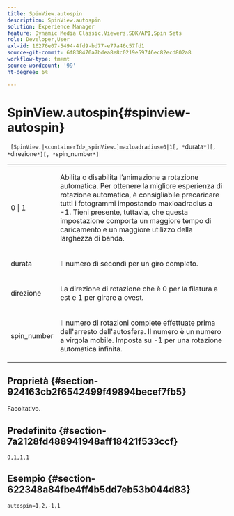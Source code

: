 ```yaml
---
title: SpinView.autospin
description: SpinView.autospin
solution: Experience Manager
feature: Dynamic Media Classic,Viewers,SDK/API,Spin Sets
role: Developer,User
exl-id: 16276e07-5494-4fd9-bd77-e77a46c57fd1
source-git-commit: 6f838470a7bdea8e8c0219e59746ec82ecd802a8
workflow-type: tm+mt
source-wordcount: '99'
ht-degree: 6%

---
```


# SpinView.autospin{#spinview-autospin}

` [SpinView.|<containerId>_spinView.]maxloadradius=0|1[, *`durata`*][, *`direzione`*][, *`spin_number`*]`

<table id="table_49FFD1BC53B846F09A6D214BC8C5C3FE"> 
 <tbody> 
  <tr> 
   <td colname="col1"> <p> <span class="codeph"> 0 | 1</span> </p> </td> 
   <td colname="col2"> <p> Abilita o disabilita l’animazione a rotazione automatica. Per ottenere la migliore esperienza di rotazione automatica, è consigliabile precaricare tutti i fotogrammi impostando <span class="codeph"> maxloadradius</span> a <span class="codeph"> -1</span>. Tieni presente, tuttavia, che questa impostazione comporta un maggiore tempo di caricamento e un maggiore utilizzo della larghezza di banda. </p> </td> 
  </tr> 
  <tr> 
   <td colname="col1"> <p><span class="codeph"><span class="varname"> durata</span></span> </p> </td> 
   <td colname="col2"> <p> Il numero di secondi per un giro completo. </p> </td> 
  </tr> 
  <tr> 
   <td colname="col1"> <p> <span class="codeph"><span class="varname"> direzione</span></span> </p> </td> 
   <td colname="col2"> <p> La direzione di rotazione che è <span class="codeph"> 0</span> per la filatura a est e <span class="codeph"> 1</span> per girare a ovest. </p> </td> 
  </tr> 
  <tr> 
   <td colname="col1"> <p> <span class="codeph"><span class="varname"> spin_number</span></span> </p> </td> 
   <td colname="col2"> <p> Il numero di rotazioni complete effettuate prima dell'arresto dell'autosfera. Il numero è un numero a virgola mobile. Imposta su <span class="codeph"> -1</span> per una rotazione automatica infinita. </p> </td> 
  </tr> 
 </tbody> 
</table>

## Proprietà {#section-924163cb2f6542499f49894becef7fb5}

Facoltativo.

## Predefinito {#section-7a2128fd488941948aff18421f533ccf}

`0,1,1,1`

## Esempio {#section-622348a84fbe4ff4b5dd7eb53b044d83}

`autospin=1,2,-1,1`
